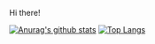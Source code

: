 Hi there!

[![Anurag's github stats](https://github-readme-stats.vercel.app/api?username=NickNguyeniOS14)](https://github.com/anuraghazra/github-readme-stats)
[![Top Langs](https://github-readme-stats.vercel.app/api/top-langs/?username=NickNguyeniOS14)](https://github.com/anuraghazra/github-readme-stats)
